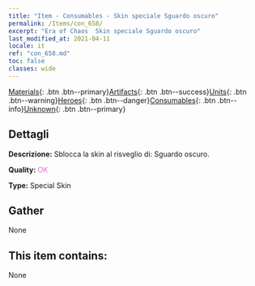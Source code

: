 ```yaml
---
title: "Item - Consumables - Skin speciale Sguardo oscuro"
permalink: /Items/con_658/
excerpt: "Era of Chaos  Skin speciale Sguardo oscuro"
last_modified_at: 2021-04-11
locale: it
ref: "con_658.md"
toc: false
classes: wide
---
```

 [Materials](/it/Items/){: .btn .btn--primary}[Artifacts](/it/Items/Artifacts/){: .btn .btn--success}[Units](/it/Items/Units/){: .btn .btn--warning}[Heroes](/it/Items/Heroes/){: .btn .btn--danger}[Consumables](/it/Items/Consumables/){: .btn .btn--info}[Unknown](/it/Items/Unknown/){: .btn .btn--primary}

## Dettagli
 **Descrizione:** Sblocca la skin al risveglio di: Sguardo oscuro.

 **Quality:** <span style="color: #DA70D6">OK</span>

 **Type:** Special Skin

## Gather

  None

## This item contains:

  None

